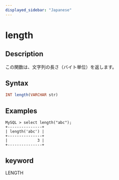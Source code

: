 ```yaml
---
displayed_sidebar: "Japanese"
---
```


# length

## Description

この関数は、文字列の長さ（バイト単位）を返します。

## Syntax

```Haskell
INT length(VARCHAR str)
```

## Examples

```Plain Text
MySQL > select length("abc");
+---------------+
| length('abc') |
+---------------+
|             3 |
+---------------+
```

## keyword

LENGTH